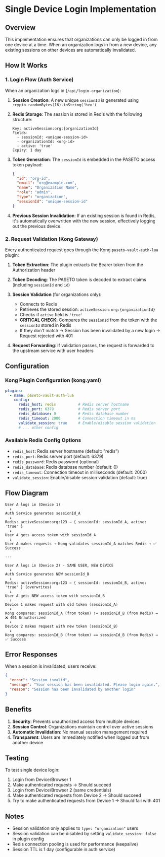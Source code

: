 # Single Device Login Implementation

## Overview
This implementation ensures that organizations can only be logged in from one device at a time. When an organization logs in from a new device, any existing sessions on other devices are automatically invalidated.

## How It Works

### 1. Login Flow (Auth Service)
When an organization logs in (`/api/login-organization`):

1. **Session Creation**: A new unique `sessionId` is generated using `crypto.randomBytes(16).toString('hex')`

2. **Redis Storage**: The session is stored in Redis with the following structure:
   ```
   Key: activeSession:org:{organizationId}
   Fields:
     - sessionId: <unique-session-id>
     - organizationId: <org-id>
     - active: 'true'
   Expiry: 1 day
   ```

3. **Token Generation**: The `sessionId` is embedded in the PASETO access token payload:
   ```json
   {
     "id": "org-id",
     "email": "org@example.com",
     "name": "Organization Name",
     "role": "admin",
     "type": "organization",
     "sessionId": "unique-session-id"
   }
   ```

4. **Previous Session Invalidation**: If an existing session is found in Redis, it's automatically overwritten with the new session, effectively logging out the previous device.

### 2. Request Validation (Kong Gateway)

Every authenticated request goes through the Kong `paseto-vault-auth-lua` plugin:

1. **Token Extraction**: The plugin extracts the Bearer token from the Authorization header

2. **Token Decoding**: The PASETO token is decoded to extract claims (including `sessionId` and `id`)

3. **Session Validation** (for organizations only):
   - Connects to Redis
   - Retrieves the stored session: `activeSession:org:{organizationId}`
   - Checks if `active` field is `'true'`
   - **CRITICAL CHECK**: Compares the `sessionId` from the token with the `sessionId` stored in Redis
   - If they don't match → Session has been invalidated by a new login → Request rejected with 401

4. **Request Forwarding**: If validation passes, the request is forwarded to the upstream service with user headers

## Configuration

### Kong Plugin Configuration (kong.yaml)
```yaml
plugins:
  - name: paseto-vault-auth-lua
    config:
      redis_host: redis          # Redis server hostname
      redis_port: 6379           # Redis server port
      redis_database: 0          # Redis database number
      redis_timeout: 2000        # Connection timeout in ms
      validate_session: true     # Enable/disable session validation
      # ... other config
```

### Available Redis Config Options
- `redis_host`: Redis server hostname (default: "redis")
- `redis_port`: Redis server port (default: 6379)
- `redis_password`: Redis password (optional)
- `redis_database`: Redis database number (default: 0)
- `redis_timeout`: Connection timeout in milliseconds (default: 2000)
- `validate_session`: Enable/disable session validation (default: true)

## Flow Diagram

```
User A logs in (Device 1)
  ↓
Auth Service generates sessionId_A
  ↓
Redis: activeSession:org:123 → { sessionId: sessionId_A, active: 'true' }
  ↓
User A gets access token with sessionId_A
  ↓
User A makes requests → Kong validates sessionId_A matches Redis → ✅ Success

---

User A logs in (Device 2) - SAME USER, NEW DEVICE
  ↓
Auth Service generates NEW sessionId_B
  ↓
Redis: activeSession:org:123 → { sessionId: sessionId_B, active: 'true' } (overwrites)
  ↓
User A gets NEW access token with sessionId_B
  ↓
Device 1 makes request with old token (sessionId_A)
  ↓
Kong compares: sessionId_A (from token) != sessionId_B (from Redis) → ❌ 401 Unauthorized
  ↓
Device 2 makes request with new token (sessionId_B)
  ↓
Kong compares: sessionId_B (from token) == sessionId_B (from Redis) → ✅ Success
```

## Error Responses

When a session is invalidated, users receive:
```json
{
  "error": "Session invalid",
  "message": "Your session has been invalidated. Please login again.",
  "reason": "Session has been invalidated by another login"
}
```

## Benefits

1. **Security**: Prevents unauthorized access from multiple devices
2. **Session Control**: Organizations maintain control over active sessions
3. **Automatic Invalidation**: No manual session management required
4. **Transparent**: Users are immediately notified when logged out from another device

## Testing

To test single device login:

1. Login from Device/Browser 1
2. Make authenticated requests → Should succeed
3. Login from Device/Browser 2 (same credentials)
4. Make authenticated requests from Device 2 → Should succeed
5. Try to make authenticated requests from Device 1 → Should fail with 401

## Notes

- Session validation only applies to `type: "organization"` users
- Session validation can be disabled by setting `validate_session: false` in plugin config
- Redis connection pooling is used for performance (keepalive)
- Session TTL is 1 day (configurable in auth service)

